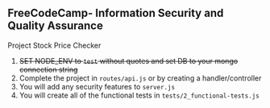 **FreeCodeCamp**- Information Security and Quality Assurance
------

Project Stock Price Checker

1) ~~SET NODE_ENV to `test` without quotes and set DB to your mongo connection string~~
2) Complete the project in `routes/api.js` or by creating a handler/controller
3) You will add any security features to `server.js`
4) You will create all of the functional tests in `tests/2_functional-tests.js`


